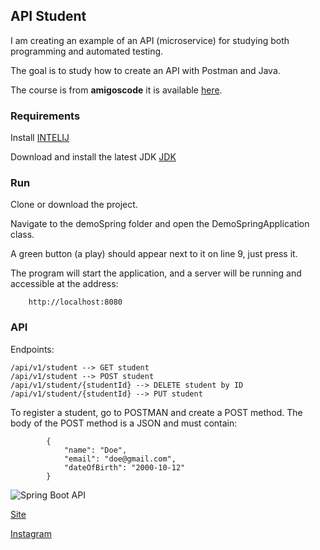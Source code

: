 ## API Student

I am creating an example of an API (microservice) for studying both programming and automated testing.

The goal is to study how to create an API with Postman and Java.

The course is from **amigoscode** it is available [here](https://amigoscode.com/p/spring-boot).
### Requirements

Install [INTELIJ](https://www.jetbrains.com/idea/)

Download and install the latest JDK [JDK](https://www.oracle.com/technetwork/java/javase/downloads/jdk8-downloads-2133151.html)

### Run

Clone or download the project.

Navigate to the demoSpring folder and open the DemoSpringApplication class.

A green button (a play) should appear next to it on line 9, just press it.

The program will start the application, and a server will be running and accessible at the address:

        http://localhost:8080

### API

Endpoints:

    /api/v1/student --> GET student
    /api/v1/student --> POST student
    /api/v1/student/{studentId} --> DELETE student by ID 
    /api/v1/student/{studentId} --> PUT student

To register a student, go to POSTMAN and create a POST method.
The body of the POST method is a JSON and must contain:

            {
                "name": "Doe",
                "email": "doe@gmail.com",
                "dateOfBirth": "2000-10-12"
            }


![Spring Boot API](https://user-images.githubusercontent.com/6334925/133496233-116a95fa-8d65-40a7-8a30-5782d05ec98c.jpeg)


[Site]( https://igordiasth.dev)

[Instagram](https://www.instagram.com/uaiboraviajar)
